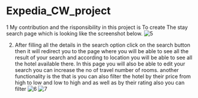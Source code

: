 # Expedia_CW_project

1 My contribution and the risponsibility in this project is 
To create The stay search page which is looking like the screenshot below.
![5](https://user-images.githubusercontent.com/99042645/155831879-761f8b38-1f8b-4e62-8a0c-54763f0dfe7b.JPG)

2. After filling all the details in the search option click on the search button then it will redirect you to the page where you will be able to see all the result of your search 
and according to location you will be able to see all the hotel available there. 
In this page you will also be able to edit your search you can increase the no of travel number of rooms.
another functionality is the that is you can also filter the hotel by their price from high to low and low to high and as well as by their rating also you can filter
![6](https://user-images.githubusercontent.com/99042645/155832083-d0f2b48c-6495-4038-89e0-179c3bddca82.JPG)
![7](https://user-images.githubusercontent.com/99042645/155832086-fef45db3-eff7-4753-ae8e-b094d1d0bda2.JPG)

